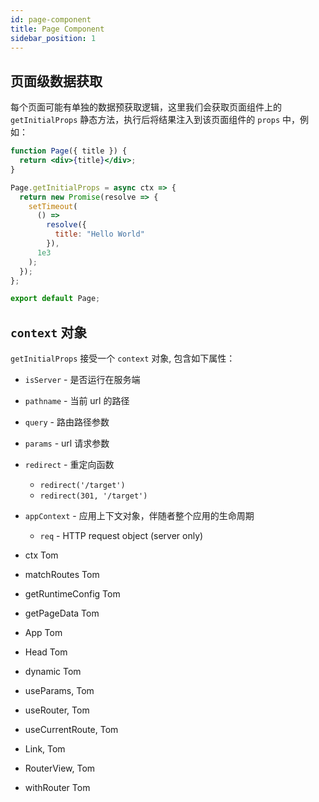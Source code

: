 ```yaml
---
id: page-component
title: Page Component
sidebar_position: 1
---
```


## 页面级数据获取

每个页面可能有单独的数据预获取逻辑，这里我们会获取页面组件上的 `getInitialProps` 静态方法，执行后将结果注入到该页面组件的 `props` 中，例如：

```jsx
function Page({ title }) {
  return <div>{title}</div>;
}

Page.getInitialProps = async ctx => {
  return new Promise(resolve => {
    setTimeout(
      () =>
        resolve({
          title: "Hello World"
        }),
      1e3
    );
  });
};

export default Page;
```

## `context` 对象

`getInitialProps` 接受一个 `context` 对象, 包含如下属性：

- `isServer` - 是否运行在服务端
- `pathname` - 当前 url 的路径
- `query` - 路由路径参数
- `params` - url 请求参数
- `redirect` - 重定向函数
  - `redirect('/target')` 
  - `redirect(301, '/target')`
- `appContext` - 应用上下文对象，伴随者整个应用的生命周期
  - `req` - HTTP request object (server only)



 - ctx Tom
   
 - matchRoutes Tom
 - getRuntimeConfig Tom
 - getPageData Tom
 - App Tom
 - Head Tom
 - dynamic Tom
 - useParams, Tom
 - useRouter, Tom
 - useCurrentRoute, Tom
 - Link, Tom
 - RouterView, Tom
 - withRouter Tom
